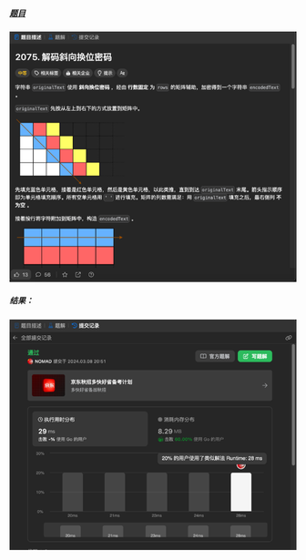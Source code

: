 ##### [题目](https://leetcode.cn/problems/decode-the-slanted-ciphertext/description/)
![pic](img.png)
##### 结果：
![pic](result.png)